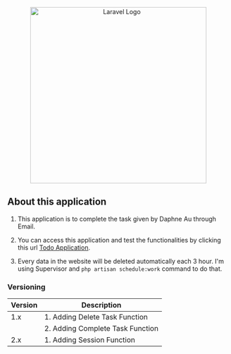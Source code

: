 <p align="center"><a href="https://laravel.com" target="_blank"><img src="https://raw.githubusercontent.com/laravel/art/master/logo-lockup/5%20SVG/2%20CMYK/1%20Full%20Color/laravel-logolockup-cmyk-red.svg" width="400" alt="Laravel Logo"></a></p>

## About this application

1. This application is to complete the task given by Daphne Au through Email.

2. You can access this application and test the functionalities by clicking this url [Todo Application](https://todo.sulaimanmisri.com).

3. Every data in the website will be deleted automatically each 3 hour. I'm using Supervisor and `php artisan schedule:work` command to do that.

### Versioning
| Version      | Description |
| ----------- | ----------- |
|   1.x    |   1. Adding Delete Task Function   |
|       |   2. Adding Complete Task Function   |
|   2.x    |   1. Adding Session Function   |